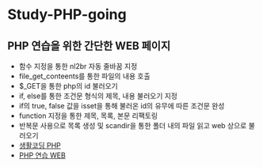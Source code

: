 # Study-PHP-going
## PHP 연습을 위한 간단한 WEB 페이지
- 함수 지정을 통한 nl2br 자동 줄바꿈 지정
- file_get_conteents를 통한 파일의 내용 호출
- $_GET을 통한 php의 id 불러오기
- if, else를 통한 조건문 형식의 제목, 내용 불러오기 지정
- if의 true, false 값을 isset을 통해 불러온 id의 유무에 따른 조건문 완성
- function 지정을 통한 제목, 목록, 본문 리팩토링
- 반복문 사용으로 목록 생성 및 scandir을 통한 폴더 내의 파일 읽고 web 상으로 불러오기
- [생활코딩 PHP](https://opentutorials.org/course/3130)
- [PHP 연습 WEB](https://hyungjinhan.github.io/Study-PHP-done/PHP/index.php)
